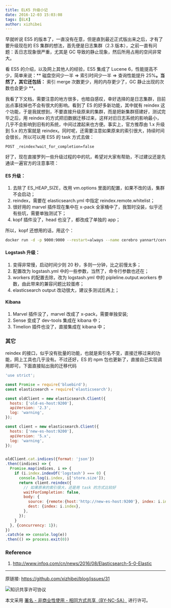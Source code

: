```yaml
---
title: ELK5 升级小记
date: 2016-12-03 15:03:08
tags: [ELK]
author: xizhibei
---
```

早就听说 ES5 的版本了，一直没有在意，但是直到最近正式版出来之后，才有了要升级现在的 ES 集群的想法，首先便是日志集群（2.3 版本），之前一直有问题：丢日志现象很严重，尤其是 GC 导致的静止现象，然后所用占用的空间非常大。

看 ES5 的介绍，以及网上其他人的经验，ES5 集成了 Lucene 6，性能提高不少，简单来说：** 磁盘空间少一半 => 索引时间少一半 => 查询性能提升 25%**。当然了，其它还包括：** 索引 merge 次数更少，用的内存更少了，GC 静止出现的次数也会更少 **。

我看了下文档，需要注意的地方很多，也暗自感叹，幸好选择的是日志集群，目前出点事挂掉也不会有很大的影响。看到了 ES 的好多新功能，其中就有 reindex 这个功能，于是我就想到，不要直接升级原来的集群，而是把新集群搭建好，测试完毕之后，用 reindex 的方式把旧数据迁移过来，这样对旧日志系统的影响最小，几乎不会影响到旧有的系统，中间过渡起来也方便。事实上，官方推荐由 1.x 升级到 5.x 的方案就是 reindex。同时呢，还需要注意如果原来的索引很大，持续时间会很长，所以可以用 ES5 的 task 方式去做：
```
POST _reindex?wait_for_completion=false
```

好了，现在直接罗列一些升级过程的中的坑，希望对大家有帮助，不过建议还是先通读一遍官方的注意事项：

#### ES 升级：
1. 去除了 ES_HEAP_SIZE，改用 vm.options 里面的配置，如果不改的话，集群不会启动；
2. reindex，需要在 elasticsearch.yml 中指定 reindex.remote.whitelist；
3. 很好用的 marvel 插件现在集中在 x-pack 全家桶中了，我暂时没装，似乎还有些坑，需要单独测试下；
4. kopf 插件没了，head 也没了，都改成了单独的 app；

所以，kopf 还想用的话，用这个：
```bash
docker run -d -p 9000:9000 --restart=always --name cerebro yannart/cerebro
```

#### Logstash 升级：
1. 变得非常慢，启动时间少则 20 秒，多则一分钟，比之前慢太多；
2. 配置改为 logstash.yml 中的一些参数，当然了，命令行参数也还在；
3. workers 的配置去除，改为 logstash.yml 中的 pipleline.output.workers 参数，由此带来的兼容问题比较蛋疼；
4. elasticsearch output 改动很大，建议多测试后再上；

#### Kibana
1. Marvel 插件没了，marvel 改成了 x-pack，需要单独安装;
2. Sense 变成了 dev-tools 集成在 kibana 中；
3. Timelion 插件也没了，直接集成在 kibana 中；

### 其它
reindex 的接口，似乎没有批量的功能，也就是索引名不变，直接迁移过来的功能，网上工具也几乎没有。不过还好，ES 的 npm 包也更新了，直接自己实现调用即可，下面直接贴出我的迁移代码

```js
'use strict';

const Promise = require('bluebird');
const elasticsearch = require('elasticsearch');

const oldClient = new elasticsearch.Client({
  hosts: ['old-es-host:9200'],
  apiVersion: '2.3',
  log: 'warning',
});

const client = new elasticsearch.Client({
  hosts: ['new-es-host:9200'],
  apiVersion: '5.x',
  log: 'warning',
});


oldClient.cat.indices({format: 'json'})
.then((indices) => {
  Promise.map(indices, i => {
    if (i.index.indexOf('logstash') === 0) {
      console.log(i.index, i['store.size']);
      return client.reindex({
        // 如果原来的索引很大，还是用 task 的方式比较好
        waitForCompletion: false,
        body: {
          source: {remote:{host:'http://new-es-host:9200'}, index: i.index},
          dest: {index: i.index},
        },
      });
    }
  }, {concurrency: 1});
})
.catch(e => console.log(e))
.then(() => process.exit(0))
```

### Reference
1. http://www.infoq.com/cn/news/2016/08/Elasticsearch-5-0-Elastic

***
原链接: https://github.com/xizhibei/blog/issues/31

![知识共享许可协议](https://i.creativecommons.org/l/by-nc-sa/4.0/88x31.png "署名 - 非商业性使用 - 相同方式共享（BY-NC-SA）")

本文采用 [署名 - 非商业性使用 - 相同方式共享（BY-NC-SA）](https://creativecommons.org/licenses/by-nc-sa/4.0/deed.zh) 进行许可。
